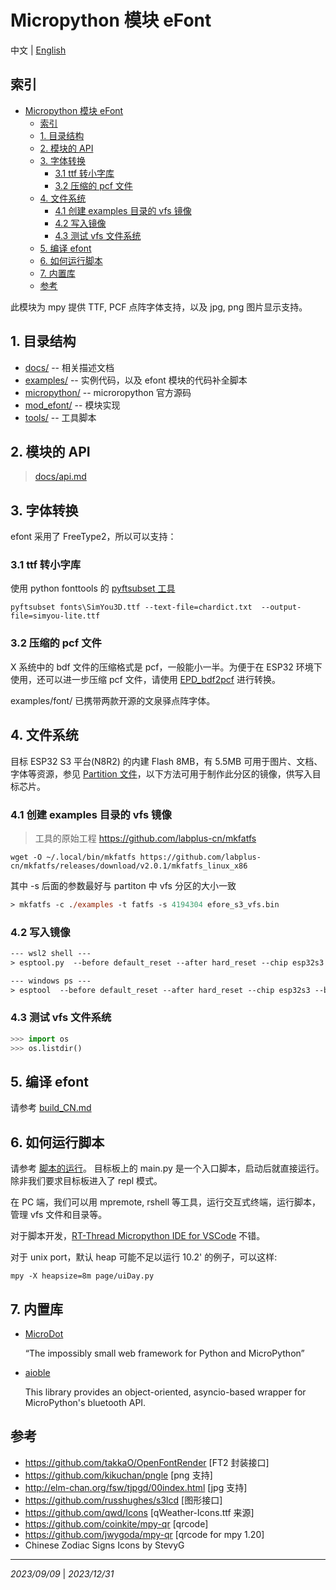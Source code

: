 # Micropython 模块 eFont

中文 | [English](README.md)

## 索引
- [Micropython 模块 eFont](#micropython-模块-efont)
  - [索引](#索引)
  - [1. 目录结构](#1-目录结构)
  - [2. 模块的 API](#2-模块的-api)
  - [3. 字体转换](#3-字体转换)
    - [3.1 ttf 转小字库](#31-ttf-转小字库)
    - [3.2 压缩的 pcf 文件](#32-压缩的-pcf-文件)
  - [4. 文件系统](#4-文件系统)
    - [4.1 创建 examples 目录的 vfs 镜像](#41-创建-examples-目录的-vfs-镜像)
    - [4.2 写入镜像](#42-写入镜像)
    - [4.3 测试 vfs 文件系统](#43-测试-vfs-文件系统)
  - [5. 编译 efont](#5-编译-efont)
  - [6. 如何运行脚本](#6-如何运行脚本)
  - [7. 内置库](#7-内置库)
  - [参考](#参考)


此模块为 mpy 提供 TTF, PCF 点阵字体支持，以及 jpg, png 图片显示支持。

## 1. 目录结构

- [docs/](docs/) -- 相关描述文档
- [examples/](examples/) -- 实例代码，以及 efont 模块的代码补全脚本
- [micropython/](micropython/) -- microropython 官方源码
- [mod_efont/](mod_efont/) -- 模块实现
- [tools/](tools/) -- 工具脚本

## 2. 模块的 API
> [docs/api.md](docs/api.md) 

## 3. 字体转换
efont 采用了 FreeType2，所以可以支持：

### 3.1 ttf 转小字库
使用 python fonttools 的 [pyftsubset 工具](https://fonttools.readthedocs.io/en/latest/subset/index.html)
```shell
pyftsubset fonts\SimYou3D.ttf --text-file=chardict.txt  --output-file=simyou-lite.ttf
```

### 3.2 压缩的 pcf 文件
X 系统中的 bdf 文件的压缩格式是 pcf，一般能小一半。为便于在 ESP32 环境下使用，还可以进一步压缩 pcf 文件，请使用 [EPD_bdf2pcf](https://github.com/dotnfc/EPD_bdf2pcf) 进行转换。

examples/font/ 已携带两款开源的文泉驿点阵字体。

## 4. 文件系统
目标 ESP32 S3 平台(N8R2) 的内建 Flash 8MB，有 5.5MB 可用于图片、文档、字体等资源，参见 [Partition 文件](mod_efont/boards/EFORE_S3/partitions-8MiB.csv)，以下方法可用于制作此分区的镜像，供写入目标芯片。

### 4.1 创建 examples 目录的 vfs 镜像
> 工具的原始工程 https://github.com/labplus-cn/mkfatfs

```
wget -O ~/.local/bin/mkfatfs https://github.com/labplus-cn/mkfatfs/releases/download/v2.0.1/mkfatfs_linux_x86 
```

其中 -s 后面的参数最好与 partiton 中 vfs 分区的大小一致

```ps
> mkfatfs -c ./examples -t fatfs -s 4194304 efore_s3_vfs.bin 
```

### 4.2 写入镜像
```ps
--- wsl2 shell ---
> esptool.py  --before default_reset --after hard_reset --chip esp32s3 --baud 921600 --port /dev/ttyACM0 write_flash -z 0x290000 efore_s3_vfs.bin

--- windows ps ---
> esptool  --before default_reset --after hard_reset --chip esp32s3 --baud 921600 --port com6 write_flash -z 0x290000 efore_s3_vfs.bin
```

### 4.3 测试 vfs 文件系统
```python
>>> import os
>>> os.listdir()
```

## 5. 编译 efont
请参考 [build_CN.md](docs/build_CN.md)

## 6. 如何运行脚本
请参考 [脚本的运行](https://docs.micropython.org/en/latest/pyboard/tutorial/script.html)。 目标板上的 main.py 是一个入口脚本，启动后就直接运行。除非我们要求目标板进入了 repl 模式。

在 PC 端，我们可以用 mpremote, rshell 等工具，运行交互式终端，运行脚本，管理 vfs 文件和目录等。

对于脚本开发，[RT-Thread Micropython IDE for VSCode](https://marketplace.visualstudio.com/items?itemName=RT-Thread.rt-thread-micropython) 不错。

对于 unix port，默认 heap 可能不足以运行 10.2' 的例子，可以这样:

```shell
mpy -X heapsize=8m page/uiDay.py
```

## 7. 内置库
- [MicroDot](https://github.com/miguelgrinberg/microdot) 
  
  “The impossibly small web framework for Python and MicroPython”
- [aioble](https://github.com/micropython/micropython-lib/tree/master/micropython/bluetooth/aioble)
   
  This library provides an object-oriented, asyncio-based wrapper for MicroPython's bluetooth API.
  
## 参考
- https://github.com/takkaO/OpenFontRender [FT2 封装接口]
- https://github.com/kikuchan/pngle [png 支持]
- http://elm-chan.org/fsw/tjpgd/00index.html [jpg 支持]
- https://github.com/russhughes/s3lcd [图形接口]
- https://github.com/qwd/Icons [qWeather-Icons.ttf 来源]
- https://github.com/coinkite/mpy-qr [qrcode]
- https://github.com/jwygoda/mpy-qr [qrcode for mpy 1.20]
- Chinese Zodiac Signs Icons by StevyG

<hr>

*2023/09/09* | *2023/12/31*
